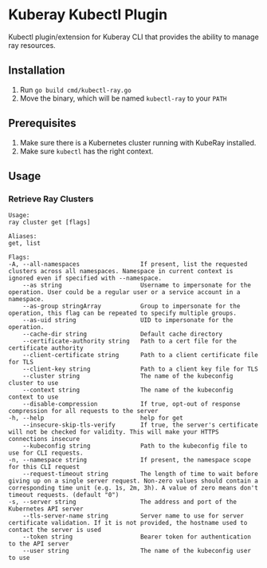 # Kuberay Kubectl Plugin

Kubectl plugin/extension for Kuberay CLI that provides the ability to manage ray resources.

## Installation

<!-- 1. Check [release page](https://github.com/ray-project/kuberay/releases) and download the necessary binaries. -->
1. Run `go build cmd/kubectl-ray.go`
2. Move the binary, which will be named `kubectl-ray` to your `PATH`

## Prerequisites

1. Make sure there is a Kubernetes cluster running with KubeRay installed.
2. Make sure `kubectl` has the right context.

## Usage

### Retrieve Ray Clusters

    Usage:
    ray cluster get [flags]

    Aliases:
    get, list

    Flags:
    -A, --all-namespaces                 If present, list the requested clusters across all namespaces. Namespace in current context is ignored even if specified with --namespace.
        --as string                      Username to impersonate for the operation. User could be a regular user or a service account in a namespace.
        --as-group stringArray           Group to impersonate for the operation, this flag can be repeated to specify multiple groups.
        --as-uid string                  UID to impersonate for the operation.
        --cache-dir string               Default cache directory
        --certificate-authority string   Path to a cert file for the certificate authority
        --client-certificate string      Path to a client certificate file for TLS
        --client-key string              Path to a client key file for TLS
        --cluster string                 The name of the kubeconfig cluster to use
        --context string                 The name of the kubeconfig context to use
        --disable-compression            If true, opt-out of response compression for all requests to the server
    -h, --help                           help for get
        --insecure-skip-tls-verify       If true, the server's certificate will not be checked for validity. This will make your HTTPS connections insecure
        --kubeconfig string              Path to the kubeconfig file to use for CLI requests.
    -n, --namespace string               If present, the namespace scope for this CLI request
        --request-timeout string         The length of time to wait before giving up on a single server request. Non-zero values should contain a corresponding time unit (e.g. 1s, 2m, 3h). A value of zero means don't timeout requests. (default "0")
    -s, --server string                  The address and port of the Kubernetes API server
        --tls-server-name string         Server name to use for server certificate validation. If it is not provided, the hostname used to contact the server is used
        --token string                   Bearer token for authentication to the API server
        --user string                    The name of the kubeconfig user to use
